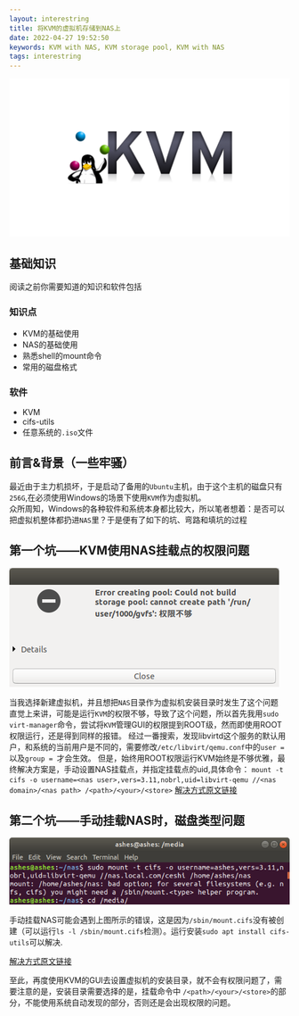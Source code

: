 ```yaml
---
layout: interestring
title: 将KVM的虚拟机存储到NAS上
date: 2022-04-27 19:52:50
keywords: KVM with NAS, KVM storage pool, KVM with NAS
tags: interestring
---
```

<img src="/images/kvm-log.png">
<!-- toc -->

## 基础知识

阅读之前你需要知道的知识和软件包括
### 知识点
+ KVM的基础使用
+ NAS的基础使用
+ 熟悉shell的mount命令
+ 常用的磁盘格式

### 软件
+ KVM
+ cifs-utils
+ 任意系统的`.iso`文件

## 前言&背景（一些牢骚）
最近由于主力机损坏，于是启动了备用的`Ubuntu`主机，由于这个主机的磁盘只有`256G`,在必须使用Windows的场景下使用`KVM`作为虚拟机。<br/>
众所周知，Windows的各种软件和系统本身都比较大，所以笔者想着：是否可以把虚拟机整体都扔进`NAS`里？于是便有了如下的坑、弯路和填坑的过程

## 第一个坑——KVM使用NAS挂载点的权限问题
<img src="/images/permission-error.png">

当我选择新建虚拟机，并且想把`NAS`目录作为虚拟机安装目录时发生了这个问题<br/>
直觉上来讲，可能是运行`KVM`的权限不够，导致了这个问题，所以首先我用`sudo virt-manager`命令，尝试将`KVM`管理GUI的权限提到ROOT级，然而即使用ROOT权限运行，还是得到同样的报错。
经过一番搜索，发现libvirtd这个服务的默认用户，和系统的当前用户是不同的，需要修改`/etc/libvirt/qemu.conf`中的`user = `以及`group = `才会生效。
但是，始终用ROOT权限运行KVM始终是不够优雅，最终解决方案是，手动设置NAS挂载点，并指定挂载点的uid,具体命令：
`mount -t cifs -o username=<nas user>,vers=3.11,nobrl,uid=libvirt-qemu //<nas domain>/<nas path> /<path>/<your>/<store>`
[解决方式原文链接](https://unix.stackexchange.com/questions/622194/how-to-use-qemu-kvm-virtual-machine-disk-image-on-smb-cifs-network-share-permis)

## 第二个坑——手动挂载NAS时，磁盘类型问题
<img src="/images/mout-nas-error.png">

手动挂载NAS可能会遇到上图所示的错误，这是因为`/sbin/mount.cifs`没有被创建（可以运行`ls -l /sbin/mount.cifs`检测）。运行安装`sudo apt install cifs-utils`可以解决.

[解决方式原文链接](https://askubuntu.com/questions/525243/why-do-i-get-wrong-fs-type-bad-option-bad-superblock-error)

至此，再度使用KVM的GUI去设置虚拟机的安装目录，就不会有权限问题了，需要注意的是，安装目录需要选择的是，挂载命令中 `/<path>/<your>/<store>`的部分，不能使用系统自动发现的部分，否则还是会出现权限的问题。



